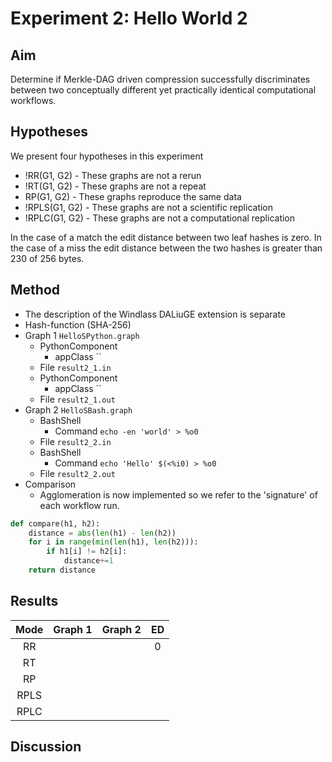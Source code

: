 # Experiment 2: Hello World 2

## Aim 
Determine if Merkle-DAG driven compression successfully discriminates between two conceptually different yet practically
identical computational workflows. 

## Hypotheses
We present four hypotheses in this experiment
- !RR(G1, G2) - These graphs are not a rerun
- !RT(G1, G2) - These graphs are not a repeat
- RP(G1, G2) - These graphs reproduce the same data
- !RPLS(G1, G2) - These graphs are not a scientific replication 
- !RPLC(G1, G2) - These graphs are not a computational replication

In the case of a match the edit distance between two leaf hashes is zero. In the case of a miss the edit distance
between the two hashes is greater than 230 of 256 bytes. 

## Method
- The description of the Windlass DALiuGE extension is separate
- Hash-function (SHA-256)
- Graph 1 `HelloSPython.graph`
  - PythonComponent
    - appClass `` 
  - File `result2_1.in`
  - PythonComponent
    - appClass ``
  - File `result2_1.out`
- Graph 2 `HelloSBash.graph`
  - BashShell
    - Command `echo -en 'world' > %o0`
  - File `result2_2.in`
  - BashShell
    - Command `echo 'Hello' $(<%i0) > %o0`
  - File `result2_2.out`
- Comparison
  - Agglomeration is now implemented so we refer to the 'signature' of each workflow run.
```python
def compare(h1, h2):
    distance = abs(len(h1) - len(h2))    
    for i in range(min(len(h1), len(h2))):
        if h1[i] != h2[i]:
            distance+=1   
    return distance 
```

## Results
| Mode | Graph 1 | Graph 2 | ED |
|:------:|:---------:|:---------:|:----:|
| RR   |  |  |  0  |
| RT   |         |         |    |
| RP   |         |         |    |
| RPLS |         |         |    |
| RPLC |         |         |    |

## Discussion